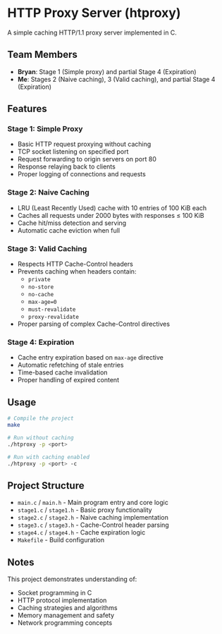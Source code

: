 # HTTP Proxy Server (htproxy)

A simple caching HTTP/1.1 proxy server implemented in C.

## Team Members
- **Bryan**: Stage 1 (Simple proxy) and partial Stage 4 (Expiration)
- **Me**: Stages 2 (Naive caching), 3 (Valid caching), and partial Stage 4 (Expiration)

## Features

### Stage 1: Simple Proxy
- Basic HTTP request proxying without caching
- TCP socket listening on specified port
- Request forwarding to origin servers on port 80
- Response relaying back to clients
- Proper logging of connections and requests

### Stage 2: Naive Caching
- LRU (Least Recently Used) cache with 10 entries of 100 KiB each
- Caches all requests under 2000 bytes with responses ≤ 100 KiB
- Cache hit/miss detection and serving
- Automatic cache eviction when full

### Stage 3: Valid Caching
- Respects HTTP Cache-Control headers
- Prevents caching when headers contain:
  - `private`
  - `no-store`
  - `no-cache`
  - `max-age=0`
  - `must-revalidate`
  - `proxy-revalidate`
- Proper parsing of complex Cache-Control directives

### Stage 4: Expiration
- Cache entry expiration based on `max-age` directive
- Automatic refetching of stale entries
- Time-based cache invalidation
- Proper handling of expired content

## Usage

```bash
# Compile the project
make

# Run without caching
./htproxy -p <port>

# Run with caching enabled
./htproxy -p <port> -c
```

## Project Structure
- `main.c` / `main.h` - Main program entry and core logic
- `stage1.c` / `stage1.h` - Basic proxy functionality
- `stage2.c` / `stage2.h` - Naive caching implementation
- `stage3.c` / `stage3.h` - Cache-Control header parsing
- `stage4.c` / `stage4.h` - Cache expiration logic
- `Makefile` - Build configuration

## Notes
This project demonstrates understanding of:
- Socket programming in C
- HTTP protocol implementation
- Caching strategies and algorithms
- Memory management and safety
- Network programming concepts

